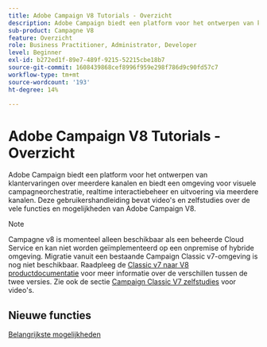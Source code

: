 ```yaml
---
title: Adobe Campaign V8 Tutorials - Overzicht
description: Adobe Campaign biedt een platform voor het ontwerpen van klantervaringen over meerdere kanalen en biedt een omgeving voor visuele campagneorchestratie, realtime interactiebeheer en uitvoering via meerdere kanalen. Deze gebruikershandleiding bevat video’s en tutorials over de vele functies en mogelijkheden van Adobe Campaign Standard.
sub-product: Campagne V8
feature: Overzicht
role: Business Practitioner, Administrator, Developer
level: Beginner
exl-id: b272ed1f-89e7-489f-9215-52215cbe18b7
source-git-commit: 1608439868cef8996f959e298f786d9c90fd57c7
workflow-type: tm+mt
source-wordcount: '193'
ht-degree: 14%

---
```


# Adobe Campaign V8 Tutorials - Overzicht

Adobe Campaign biedt een platform voor het ontwerpen van klantervaringen over meerdere kanalen en biedt een omgeving voor visuele campagneorchestratie, realtime interactiebeheer en uitvoering via meerdere kanalen. Deze gebruikershandleiding bevat video&#39;s en zelfstudies over de vele functies en mogelijkheden van Adobe Campaign V8.

>[!NOTE]
> Campagne v8 is momenteel alleen beschikbaar als een beheerde Cloud Service en kan niet worden geïmplementeerd op een onpremise of hybride omgeving. Migratie vanuit een bestaande Campaign Classic v7-omgeving is nog niet beschikbaar.
>Raadpleeg de [Classic v7 naar V8 productdocumentatie](https://experienceleague.adobe.com/docs/campaign/campaign-classic/start/capability-matrix.html?lang=en#start) voor meer informatie over de verschillen tussen de twee versies. Zie ook de sectie [Campaign Classic V7 zelfstudies](https://experienceleague.adobe.com/docs/campaign-classic-learn/tutorials/overview.html?lang=nl) voor video&#39;s.

## Nieuwe functies

[Belangrijkste mogelijkheden](https://experienceleague.adobe.com/docs/campaign/campaign-classic/start/whats-new.html?lang=en#start)
